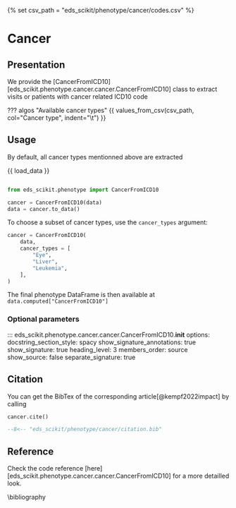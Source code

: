 {% set csv_path = "eds_scikit/phenotype/cancer/codes.csv" %}

# Cancer

## Presentation

We provide the [CancerFromICD10][eds_scikit.phenotype.cancer.cancer.CancerFromICD10] class to extract visits or patients with cancer related ICD10 code

??? algos "Available cancer types"
    {{ values_from_csv(csv_path, col="Cancer type", indent="\t") }}

## Usage

By default, all cancer types mentionned above are extracted

{{ load_data }}

```python

from eds_scikit.phenotype import CancerFromICD10

cancer = CancerFromICD10(data)
data = cancer.to_data()

```

To choose a subset of cancer types, use the `cancer_types` argument:

```python
cancer = CancerFromICD10(
    data,
    cancer_types = [
        "Eye",
        "Liver",
        "Leukemia",
    ],
)
```

The final phenotype DataFrame is then available at `data.computed["CancerFromICD10"]`

### Optional parameters

::: eds_scikit.phenotype.cancer.cancer.CancerFromICD10.__init__
    options:
         docstring_section_style: spacy
         show_signature_annotations: true
         show_signature: true
         heading_level: 3
         members_order: source
         show_source: false
         separate_signature: true

## Citation

You can get the BibTex of the corresponding article[@kempf2022impact] by calling

```python
cancer.cite()
```

```bibtex
--8<-- "eds_scikit/phenotype/cancer/citation.bib"
```

## Reference

Check the code reference [here][eds_scikit.phenotype.cancer.cancer.CancerFromICD10] for a more detailled look.

\bibliography
